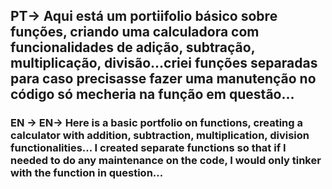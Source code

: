 PT-> Aqui está um portiifolio básico sobre funções, criando uma calculadora com funcionalidades de adição, subtração, multiplicação, divisão...criei funções separadas para caso precisasse fazer uma manutenção no código só mecheria na função em questão...
-------------------------------------------------------------------------------------------------
<h3>EN -> EN-> Here is a basic portfolio on functions, creating a calculator with addition, subtraction, multiplication, division functionalities... I created separate functions so that if I needed to do any maintenance on the code, I would only tinker with the function in question...<h3>
